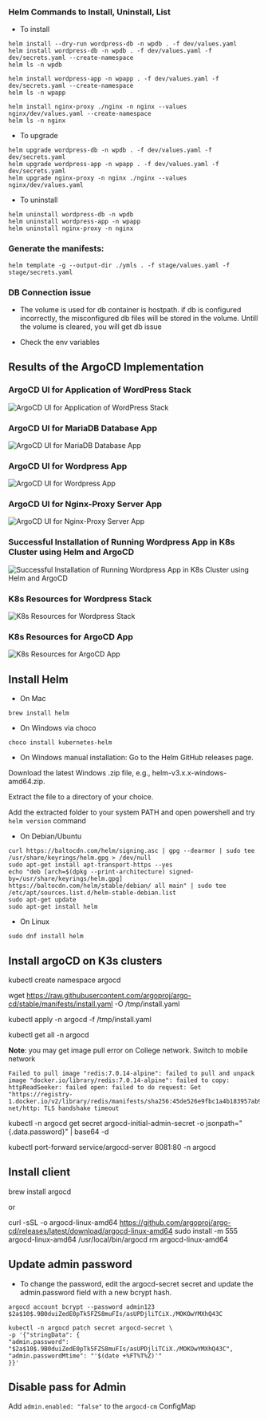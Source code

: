 ### Helm Commands to Install, Uninstall, List
- To install
```
helm install --dry-run wordpress-db -n wpdb . -f dev/values.yaml
helm install wordpress-db -n wpdb . -f dev/values.yaml -f dev/secrets.yaml --create-namespace
helm ls -n wpdb

helm install wordpress-app -n wpapp . -f dev/values.yaml -f dev/secrets.yaml --create-namespace
helm ls -n wpapp

helm install nginx-proxy ./nginx -n nginx --values nginx/dev/values.yaml --create-namespace
helm ls -n nginx
```

- To upgrade
```
helm upgrade wordpress-db -n wpdb . -f dev/values.yaml -f dev/secrets.yaml
helm upgrade wordpress-app -n wpapp . -f dev/values.yaml -f dev/secrets.yaml
helm upgrade nginx-proxy -n nginx ./nginx --values nginx/dev/values.yaml

```

- To uninstall
```
helm uninstall wordpress-db -n wpdb
helm uninstall wordpress-app -n wpapp
helm uninstall nginx-proxy -n nginx

```

### Generate the manifests:
```
helm template -g --output-dir ./ymls . -f stage/values.yaml -f stage/secrets.yaml
```

### DB Connection issue
- The volume is used for db container is hostpath. if db is configured incorrectly, the misconfigured db files will be stored in the volume. Untill the volume is cleared, you will get db issue

- Check the env variables

## Results of the ArgoCD Implementation

### ArgoCD UI for Application of WordPress Stack
![ArgoCD UI for Application of WordPress Stack](results/argocd_ui.png)

### ArgoCD UI for MariaDB Database App
![ArgoCD UI for MariaDB Database App](results/database_app.png)

### ArgoCD UI for Wordpress App
![ArgoCD UI for Wordpress App](results/wordpress_app.png)

### ArgoCD UI for Nginx-Proxy Server App
![ArgoCD UI for Nginx-Proxy Server App](results/nginx_proxy_app.png)

### Successful Installation of Running Wordpress App in K8s Cluster using Helm and ArgoCD
![Successful Installation of Running Wordpress App in K8s Cluster using Helm and ArgoCD](results/running_wp_app.png)

### K8s Resources for Wordpress Stack
![K8s Resources for Wordpress Stack](results/appstack_k8s.png)

### K8s Resources for ArgoCD App
![K8s Resources for ArgoCD App](results/argocd_k8s.png)



## Install Helm
- On Mac
```
brew install helm
```

- On Windows via choco
```
choco install kubernetes-helm
```

- On Windows manual installation:
Go to the Helm GitHub releases page.

Download the latest Windows .zip file, e.g., helm-v3.x.x-windows-amd64.zip.

Extract the file to a directory of your choice.

Add the extracted folder to your system PATH  and open powershell and try `helm version` command


- On Debian/Ubuntu
```
curl https://baltocdn.com/helm/signing.asc | gpg --dearmor | sudo tee /usr/share/keyrings/helm.gpg > /dev/null
sudo apt-get install apt-transport-https --yes
echo "deb [arch=$(dpkg --print-architecture) signed-by=/usr/share/keyrings/helm.gpg] https://baltocdn.com/helm/stable/debian/ all main" | sudo tee /etc/apt/sources.list.d/helm-stable-debian.list
sudo apt-get update
sudo apt-get install helm
```

- On Linux
```
sudo dnf install helm
```


## Install argoCD on K3s clusters

kubectl create namespace argocd

wget https://raw.githubusercontent.com/argoproj/argo-cd/stable/manifests/install.yaml -O /tmp/install.yaml

kubectl apply -n argocd -f /tmp/install.yaml

kubectl get all -n argocd

**Note**: you may get image pull error on College network. Switch to mobile network
```
Failed to pull image "redis:7.0.14-alpine": failed to pull and unpack image "docker.io/library/redis:7.0.14-alpine": failed to copy: httpReadSeeker: failed open: failed to do request: Get "https://registry-1.docker.io/v2/library/redis/manifests/sha256:45de526e9fbc1a4b183957ab93a448294181fae10ced9184fc6efe9956ca0ccc": net/http: TLS handshake timeout
```

kubectl -n argocd get secret argocd-initial-admin-secret -o jsonpath="{.data.password}" | base64 -d

kubectl port-forward service/argocd-server 8081:80 -n argocd


## Install client
brew install argocd

or

curl -sSL -o argocd-linux-amd64 https://github.com/argoproj/argo-cd/releases/latest/download/argocd-linux-amd64
sudo install -m 555 argocd-linux-amd64 /usr/local/bin/argocd
rm argocd-linux-amd64

## Update admin password
- To change the password, edit the argocd-secret secret and update the admin.password field with a new bcrypt hash.
```
argocd account bcrypt --password admin123
$2a$10$.9B0duiZedE0pTk5FZS8muFIs/asUPDjliTCiX./MOKOwYMXhQ43C
```

```
kubectl -n argocd patch secret argocd-secret \
-p '{"stringData": {
"admin.password": "$2a$10$.9B0duiZedE0pTk5FZS8muFIs/asUPDjliTCiX./MOKOwYMXhQ43C",
"admin.passwordMtime": "'$(date +%FT%T%Z)'"
}}'
```

## Disable pass for Admin
Add `admin.enabled: "false"` to the `argocd-cm` ConfigMap


